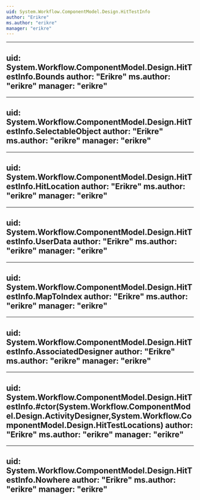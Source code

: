 ```yaml
---
uid: System.Workflow.ComponentModel.Design.HitTestInfo
author: "Erikre"
ms.author: "erikre"
manager: "erikre"
---
```


---
uid: System.Workflow.ComponentModel.Design.HitTestInfo.Bounds
author: "Erikre"
ms.author: "erikre"
manager: "erikre"
---

---
uid: System.Workflow.ComponentModel.Design.HitTestInfo.SelectableObject
author: "Erikre"
ms.author: "erikre"
manager: "erikre"
---

---
uid: System.Workflow.ComponentModel.Design.HitTestInfo.HitLocation
author: "Erikre"
ms.author: "erikre"
manager: "erikre"
---

---
uid: System.Workflow.ComponentModel.Design.HitTestInfo.UserData
author: "Erikre"
ms.author: "erikre"
manager: "erikre"
---

---
uid: System.Workflow.ComponentModel.Design.HitTestInfo.MapToIndex
author: "Erikre"
ms.author: "erikre"
manager: "erikre"
---

---
uid: System.Workflow.ComponentModel.Design.HitTestInfo.AssociatedDesigner
author: "Erikre"
ms.author: "erikre"
manager: "erikre"
---

---
uid: System.Workflow.ComponentModel.Design.HitTestInfo.#ctor(System.Workflow.ComponentModel.Design.ActivityDesigner,System.Workflow.ComponentModel.Design.HitTestLocations)
author: "Erikre"
ms.author: "erikre"
manager: "erikre"
---

---
uid: System.Workflow.ComponentModel.Design.HitTestInfo.Nowhere
author: "Erikre"
ms.author: "erikre"
manager: "erikre"
---
